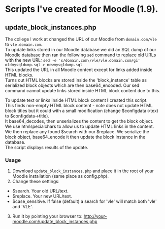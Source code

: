 # Scripts I've created for Moodle (1.9).

## update_block_instances.php
The college I work at changed the URL of our Moodle from `domain.com/vle` to `vle.domain.com`.  
To update links stored in our Moodle database we did an SQL dump of our Moodle database then ran the following `sed` command to replace old URLs with the new URL: `sed -e 's/domain.com\/vle/vle.domain.com/gi' oldmysqldump.sql > newmysqldump.sql`  
This updated the URL in all Moodle content except for links added inside HTML blocks.  
Turns out HTML blocks are stored inside the 'block_instance' table as serialized block objects which are then base64_encoded. Our sed command cannot update links stored inside HTML block content due to this.  
  
To update text or links inside HTML block content I created this script.  
This finds non-empty HTML block content - note does not update HTML block titles but it could with a small modification (change $configdata->text to $configdata->title).   
It base64_decodes, then unserializes the content to get the block object. We use htmlspecialchars to allow us to update HTML links in the content.  
We then replace any found $search with our $replace. We serialize the block object, base64_encode it then update the block instance in the database.  
The script displays results of the update.  

### Usage
1. Download `update_block_instances.php` and place it in the root of your Moodle installation (same place as config.php).
2. Change these settings:
* $search. Your old URL/text.
* $replace. Your new URL/text.
* $case_sensitive. If false (default) a search for 'vle' will match both 'vle' and 'VLE'.
3. Run it by pointing your browser to: http://your-moodle.com/update_block_instances.php
